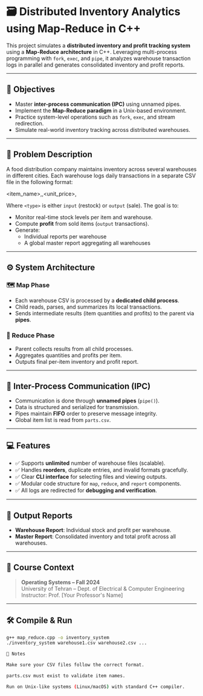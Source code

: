 # 🗃️ Distributed Inventory Analytics using Map-Reduce in C++

This project simulates a **distributed inventory and profit tracking system** using a **Map-Reduce architecture** in C++. Leveraging multi-process programming with `fork`, `exec`, and `pipe`, it analyzes warehouse transaction logs in parallel and generates consolidated inventory and profit reports.

---

## 🎯 Objectives

- Master **inter-process communication (IPC)** using unnamed pipes.
- Implement the **Map-Reduce paradigm** in a Unix-based environment.
- Practice system-level operations such as `fork`, `exec`, and stream redirection.
- Simulate real-world inventory tracking across distributed warehouses.

---

## 🧾 Problem Description

A food distribution company maintains inventory across several warehouses in different cities. Each warehouse logs daily transactions in a separate CSV file in the following format:

<item_name>,<quantity>,<unit_price>,<type>


Where `<type>` is either `input` (restock) or `output` (sale). The goal is to:

- Monitor real-time stock levels per item and warehouse.
- Compute **profit** from sold items (`output` transactions).
- Generate:
  - Individual reports per warehouse
  - A global master report aggregating all warehouses

---

## ⚙️ System Architecture

### 🗺️ Map Phase
- Each warehouse CSV is processed by a **dedicated child process**.
- Child reads, parses, and summarizes its local transactions.
- Sends intermediate results (item quantities and profits) to the parent via **pipes**.

### 🔁 Reduce Phase
- Parent collects results from all child processes.
- Aggregates quantities and profits per item.
- Outputs final per-item inventory and profit report.

---

## 🔌 Inter-Process Communication (IPC)

- Communication is done through **unnamed pipes** (`pipe()`).
- Data is structured and serialized for transmission.
- Pipes maintain **FIFO** order to preserve message integrity.
- Global item list is read from `parts.csv`.

---

## 💻 Features

- ✅ Supports **unlimited** number of warehouse files (scalable).
- ✅ Handles **reorders**, duplicate entries, and invalid formats gracefully.
- ✅ Clear **CLI interface** for selecting files and viewing outputs.
- ✅ Modular code structure for `map`, `reduce`, and `report` components.
- ✅ All logs are redirected for **debugging and verification**.

---

## 🧾 Output Reports

- **Warehouse Report**: Individual stock and profit per warehouse.
- **Master Report**: Consolidated inventory and total profit across all warehouses.

---

## 🏫 Course Context

> **Operating Systems – Fall 2024**  
> University of Tehran – Dept. of Electrical & Computer Engineering  
> Instructor: Prof. [Your Professor's Name]

---

## 🛠️ Compile & Run

```bash
g++ map_reduce.cpp -o inventory_system
./inventory_system warehouse1.csv warehouse2.csv ...

📌 Notes

Make sure your CSV files follow the correct format.

parts.csv must exist to validate item names.

Run on Unix-like systems (Linux/macOS) with standard C++ compiler.

